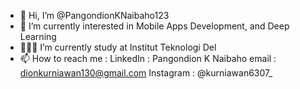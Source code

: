 - 👋 Hi, I’m @PangondionKNaibaho123
- 👀 I’m currently interested in Mobile Apps Development, and Deep Learning
- 👨🏽‍🎓 I’m currently study at Institut Teknologi Del
- 📫 How to reach me :
  LinkedIn : Pangondion K Naibaho
  email : dionkurniawan130@gmail.com
  Instagram : @kurniawan6307_

<!---
PangondionKNaibaho123/PangondionKNaibaho123 is a ✨ special ✨ repository because its `README.md` (this file) appears on your GitHub profile.
You can click the Preview link to take a look at your changes.
--->

